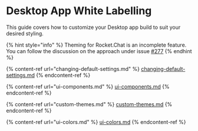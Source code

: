 # Desktop App White Labelling

This guide covers how to customize your Desktop app build to suit your desired styling.

{% hint style="info" %}
Theming for Rocket.Chat is an incomplete feature. You can follow the discussion on the approach under issue [#277](https://github.com/RocketChat/Rocket.Chat/issues/277)
{% endhint %}

{% content-ref url="changing-default-settings.md" %}
[changing-default-settings.md](changing-default-settings.md)
{% endcontent-ref %}

{% content-ref url="ui-components.md" %}
[ui-components.md](ui-components.md)
{% endcontent-ref %}

{% content-ref url="custom-themes.md" %}
[custom-themes.md](custom-themes.md)
{% endcontent-ref %}

{% content-ref url="ui-colors.md" %}
[ui-colors.md](ui-colors.md)
{% endcontent-ref %}
